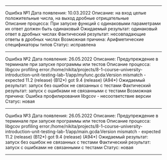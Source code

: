 -------------------------------------------------------

Ошибка №1 
Дата появления: 10.03.2022
Описание: на вход целые положительные числа, на выход дробные отрицательные  
Описание процесса: При запуске функций с одинаковыми параметрами их ответ должен быть одинаковый
Ожидаемый результат: одинаковый ответ в дробных числах
Фактический результат: несовпадающие ответы в дробных числах
Возможная причина: Арифметические спецификаторы типов
Статус: исправлена

-------------------------------------------------------

Ошибка №2
Дата появления: 26.05.2022
Описание: Предупреждение в терминале при запуске программы или тестов
Описание процесса: libgcov profiling error:/home/nikita/projects/8-1-course-university-introduction-unit-testing-lab-1/app/myfunc.gcda:Version mismatch - expected 11.2 (release) (B12*) got 9.4 (release) (A94*)
Ожидаемый результат: запуск без ошибок не связанных с тестами
Фактический результат: запуск с ошибками не связанными с тестами
Возможная причина: Ошибка профилирования libgcov - несоответствие версии
Статус: новая

-------------------------------------------------------

Ошибка №3 
Дата появления: 26.05.2022
Описание: Предупреждение в терминале при запуске программы или тестов
Описание процесса: libgcov profiling error:/home/nikita/projects/8-1-course-university-introduction-unit-testing-lab-1/app/main.gcda:Version mismatch - expected 11.2 (release) (B12*) got 9.4 (release) (A94*)
Ожидаемый результат: запуск без ошибок не связанных с тестами
Фактический результат: запуск с ошибками не связанными с тестами
Статус: новая

------------------------------------------------------
